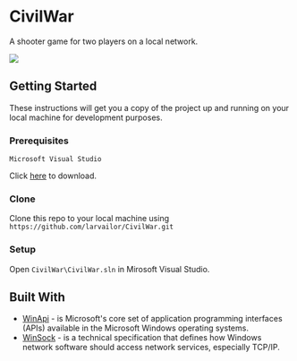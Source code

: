 # CivilWar

A shooter game for two players on a local network.

![](gif/CivilWar.gif)

## Getting Started
These instructions will get you a copy of the project up and running on your local machine for development purposes.

### Prerequisites
```
Microsoft Visual Studio
```
Click [here](https://visualstudio.microsoft.com/) to download.

### Clone

Clone this repo to your local machine using `https://github.com/larvailor/CivilWar.git`

### Setup

Open `CivilWar\CivilWar.sln` in Mirosoft Visual Studio.

## Built With
* [WinApi](https://docs.microsoft.com/en-us/windows/win32/apiindex/windows-api-list) - is Microsoft's core set of application programming interfaces (APIs) available in the Microsoft Windows operating systems.
* [WinSock](https://docs.microsoft.com/en-us/windows/win32/winsock/using-winsock) -  is a technical specification that defines how Windows network software should access network services, especially TCP/IP.
